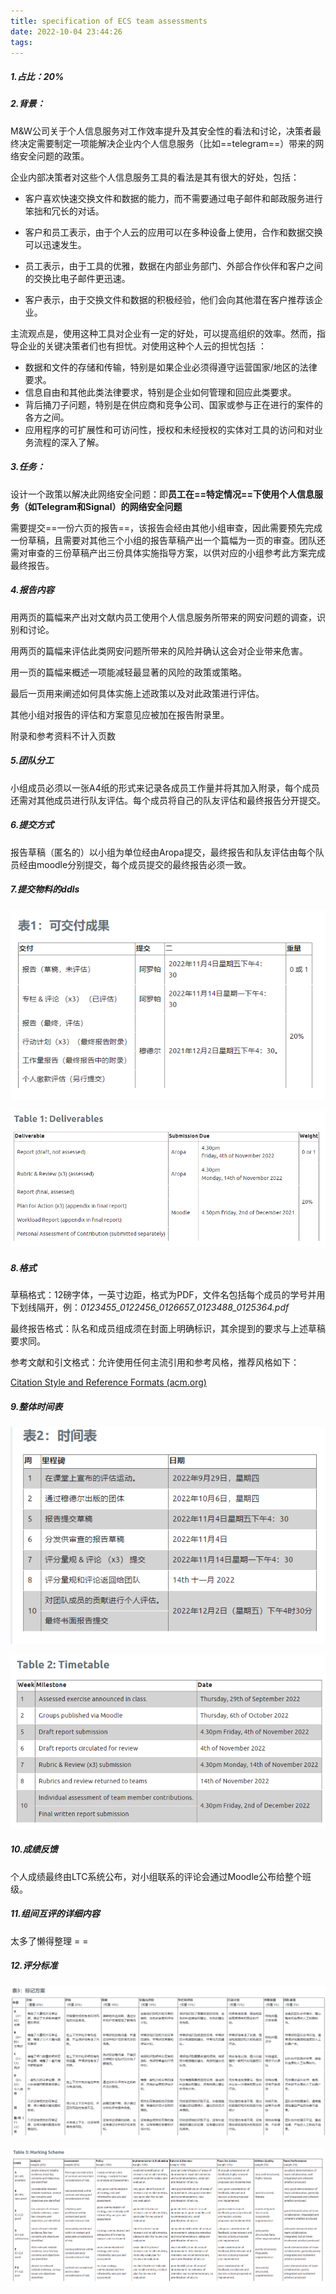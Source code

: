 ```yaml
---
title: specification of ECS team assessments
date: 2022-10-04 23:44:26
tags:
---
```


##### 1.占比：20%

##### 2.背景：

M&W公司关于个人信息服务对工作效率提升及其安全性的看法和讨论，决策者最终决定需要制定一项能解决企业内个人信息服务（比如==telegram==）带来的网络安全问题的政策。

企业内部决策者对这些个人信息服务工具的看法是其有很大的好处，包括：

+ 客户喜欢快速交换文件和数据的能力，而不需要通过电子邮件和邮政服务进行笨拙和冗长的对话。

+ 客户和员工表示，由于个人云的应用可以在多种设备上使用，合作和数据交换可以迅速发生。

+ 员工表示，由于工具的优雅，数据在内部业务部门、外部合作伙伴和客户之间的交换比电子邮件更迅速。

+ 客户表示，由于交换文件和数据的积极经验，他们会向其他潜在客户推荐该企业。

  

主流观点是，使用这种工具对企业有一定的好处，可以提高组织的效率。然而，指导企业的关键决策者们也有担忧。对使用这种个人云的担忧包括 ：

+ 数据和文件的存储和传输，特别是如果企业必须得遵守运营国家/地区的法律要求。
+ 信息自由和其他此类法律要求，特别是企业如何管理和回应此类要求。
+ 背后捅刀子问题，特别是在供应商和竞争公司、国家或参与正在进行的案件的各方之间。
+ 应用程序的可扩展性和可访问性，授权和未经授权的实体对工具的访问和对业务流程的深入了解。

##### 3.任务：

设计一个政策以解决此网络安全问题：即**员工在==特定情况==下使用个人信息服务（如Telegram和Signal）的网络安全问题**

需要提交==一份六页的报告==，该报告会经由其他小组审查，因此需要预先完成一份草稿，且需要对其他三个小组的报告草稿产出一个篇幅为一页的审查。团队还需对审查的三份草稿产出三份具体实施指导方案，以供对应的小组参考此方案完成最终报告。

##### 4.报告内容

用两页的篇幅来产出对文献内员工使用个人信息服务所带来的网安问题的调查，识别和讨论。

用两页的篇幅来评估此类网安问题所带来的风险并确认这会对企业带来危害。

用一页的篇幅来概述一项能减轻最显著的风险的政策或策略。

最后一页用来阐述如何具体实施上述政策以及对此政策进行评估。

其他小组对报告的评估和方案意见应被加在报告附录里。

附录和参考资料不计入页数

##### 5.团队分工

小组成员必须以一张A4纸的形式来记录各成员工作量并将其加入附录，每个成员还需对其他成员进行队友评估。每个成员将自己的队友评估和最终报告分开提交。

##### 6.提交方式

报告草稿（匿名的）以小组为单位经由Aropa提交，最终报告和队友评估由每个队员经由moodle分别提交，每个成员提交的最终报告必须一致。

##### 7.提交物料的ddls

![image-20221005001003276](specification-of-ECS-team-assessments/image-20221005001003276.png)

![image-20221005001038199](specification-of-ECS-team-assessments/image-20221005001038199.png)

##### 8.格式

草稿格式：12磅字体，一英寸边距，格式为PDF，文件名包括每个成员的学号并用下划线隔开，例：*0123455_0122456_0126657_0123488_0125364.pdf*

最终报告格式：队名和成员组成须在封面上明确标识，其余提到的要求与上述草稿要求同。

参考文献和引文格式：允许使用任何主流引用和参考风格，推荐风格如下：

[Citation Style and Reference Formats (acm.org)](https://www.acm.org/publications/authors/reference-formatting)

##### 9.整体时间表

![image-20221005001735797](specification-of-ECS-team-assessments/image-20221005001735797.png)

![image-20221005003443742](specification-of-ECS-team-assessments/image-20221005003443742.png)

##### 10.成绩反馈

个人成绩最终由LTC系统公布，对小组联系的评论会通过Moodle公布给整个班级。

##### 11.组间互评的详细内容

太多了懒得整理 = =

##### 12.评分标准

![image-20221005002141436](specification-of-ECS-team-assessments/image-20221005002141436.png)

![image-20221005002153641](specification-of-ECS-team-assessments/image-20221005002153641.png)
